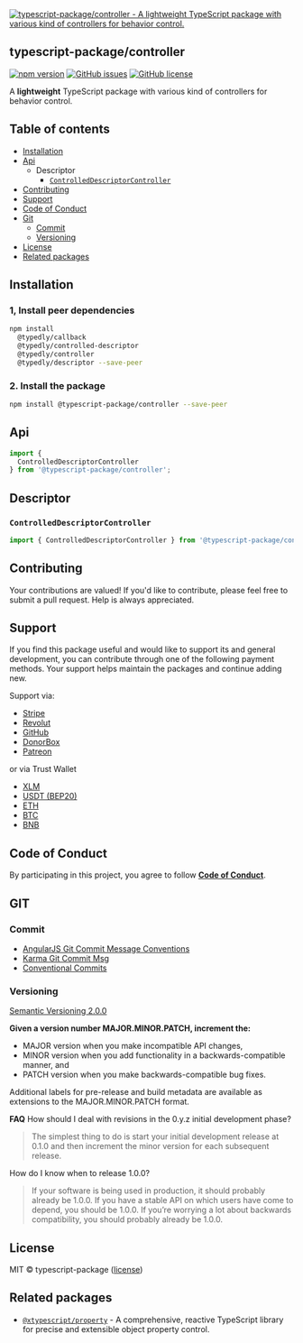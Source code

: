 
<a href="https://www.typescriptlang.org/">
  <img
    src="https://avatars.githubusercontent.com/u/189666396?s=150&u=9d55b1eb4ce258974ead76bf07ccf49ef0eb0ea7&v=4"
    title="typescript-package/controller - A lightweight TypeScript package with various kind of controllers for behavior control."
  />
</a>

## typescript-package/controller

<!-- npm badge -->
[![npm version][typescript-package-npm-badge-svg]][typescript-package-npm-badge]
[![GitHub issues][typescript-package-badge-issues]][typescript-package-issues]
[![GitHub license][typescript-package-badge-license]][typescript-package-license]

A **lightweight** TypeScript package with various kind of controllers for behavior control.

## Table of contents

- [Installation](#installation)
- [Api](#api)
  - Descriptor
    - [`ControlledDescriptorController`](#controlleddescriptorcontroller)
- [Contributing](#contributing)
- [Support](#support)
- [Code of Conduct](#code-of-conduct)
- [Git](#git)
  - [Commit](#commit)
  - [Versioning](#versioning)
- [License](#license)
- [Related packages](#related-packages)

## Installation

### 1, Install peer dependencies

```bash
npm install
  @typedly/callback
  @typedly/controlled-descriptor
  @typedly/controller
  @typedly/descriptor --save-peer
```

### 2. Install the package

```bash
npm install @typescript-package/controller --save-peer
```

## Api

```typescript
import {
  ControlledDescriptorController
} from '@typescript-package/controller';
```

## Descriptor

### `ControlledDescriptorController`

```typescript
import { ControlledDescriptorController } from '@typescript-package/controller';
```

## Contributing

Your contributions are valued! If you'd like to contribute, please feel free to submit a pull request. Help is always appreciated.

## Support

If you find this package useful and would like to support its and general development, you can contribute through one of the following payment methods. Your support helps maintain the packages and continue adding new.

Support via:

- [Stripe](https://donate.stripe.com/dR614hfDZcJE3wAcMM)
- [Revolut](https://checkout.revolut.com/pay/048b10a3-0e10-42c8-a917-e3e9cb4c8e29)
- [GitHub](https://github.com/sponsors/angular-package/sponsorships?sponsor=sciborrudnicki&tier_id=83618)
- [DonorBox](https://donorbox.org/become-a-sponsor-to-the-angular-package?default_interval=o)
- [Patreon](https://www.patreon.com/checkout/angularpackage?rid=0&fan_landing=true&view_as=public)

or via Trust Wallet

- [XLM](https://link.trustwallet.com/send?coin=148&address=GAFFFB7H3LG42O6JA63FJDRK4PP4JCNEOPHLGLLFH625X2KFYQ4UYVM4)
- [USDT (BEP20)](https://link.trustwallet.com/send?coin=20000714&address=0xA0c22A2bc7E37C1d5992dFDFFeD5E6f9298E1b94&token_id=0x55d398326f99059fF775485246999027B3197955)
- [ETH](https://link.trustwallet.com/send?coin=60&address=0xA0c22A2bc7E37C1d5992dFDFFeD5E6f9298E1b94)
- [BTC](https://link.trustwallet.com/send?coin=0&address=bc1qnf709336tfl57ta5mfkf4t9fndhx7agxvv9svn)
- [BNB](https://link.trustwallet.com/send?coin=20000714&address=0xA0c22A2bc7E37C1d5992dFDFFeD5E6f9298E1b94)

## Code of Conduct

By participating in this project, you agree to follow **[Code of Conduct](https://www.contributor-covenant.org/version/2/1/code_of_conduct/)**.

## GIT

### Commit

- [AngularJS Git Commit Message Conventions][git-commit-angular]
- [Karma Git Commit Msg][git-commit-karma]
- [Conventional Commits][git-commit-conventional]

### Versioning

[Semantic Versioning 2.0.0][git-semver]

**Given a version number MAJOR.MINOR.PATCH, increment the:**

- MAJOR version when you make incompatible API changes,
- MINOR version when you add functionality in a backwards-compatible manner, and
- PATCH version when you make backwards-compatible bug fixes.

Additional labels for pre-release and build metadata are available as extensions to the MAJOR.MINOR.PATCH format.

**FAQ**
How should I deal with revisions in the 0.y.z initial development phase?

> The simplest thing to do is start your initial development release at 0.1.0 and then increment the minor version for each subsequent release.

How do I know when to release 1.0.0?

> If your software is being used in production, it should probably already be 1.0.0. If you have a stable API on which users have come to depend, you should be 1.0.0. If you’re worrying a lot about backwards compatibility, you should probably already be 1.0.0.

## License

MIT © typescript-package ([license][typescript-package-license])

## Related packages

- [`@xtypescript/property`](https://github.com/xtypescript/property) - A comprehensive, reactive TypeScript library for precise and extensible object property control.

<!-- This package: typescript-package  -->
  <!-- GitHub: badges -->
  [typescript-package-badge-issues]: https://img.shields.io/github/issues/typescript-package/controller
  [typescript-package-badge-forks]: https://img.shields.io/github/forks/typescript-package/controller
  [typescript-package-badge-stars]: https://img.shields.io/github/stars/typescript-package/controller
  [typescript-package-badge-license]: https://img.shields.io/github/license/typescript-package/controller
  <!-- GitHub: badges links -->
  [typescript-package-issues]: https://github.com/typescript-package/controller/issues
  [typescript-package-forks]: https://github.com/typescript-package/controller/network
  [typescript-package-license]: https://github.com/typescript-package/controller/blob/master/LICENSE
  [typescript-package-stars]: https://github.com/typescript-package/controller/stargazers
<!-- This package -->

<!-- Package: typescript-package -->
  <!-- npm -->
  [typescript-package-npm-badge-svg]: https://badge.fury.io/js/@typescript-package%controller.svg
  [typescript-package-npm-badge]: https://badge.fury.io/js/@typescript-package%controller

<!-- GIT -->
[git-semver]: http://semver.org/

<!-- GIT: commit -->
[git-commit-angular]: https://gist.github.com/stephenparish/9941e89d80e2bc58a153
[git-commit-karma]: http://karma-runner.github.io/0.10/dev/git-commit-msg.html
[git-commit-conventional]: https://www.conventionalcommits.org/en/v1.0.0/
